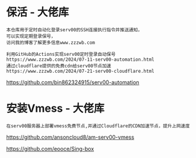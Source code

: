 # 保活 - 大佬库
```
本仓库用于定时自动化登录serv00的SSH连接执行指令并推送通知，
可以实现定期登录保号，
访问我的博客了解更多信息www.zzzwb.com

利用GitHub的Actions实现serv00定时登录自动保号
https://www.zzzwb.com/2024/07-11-serv00-automation.html
通过cloudflare提供的免费cdn给serv00节点加速
https://www.zzzwb.com/2024/07-21-serv00-cloudflare.html
```
https://github.com/bin862324915/serv00-automation


# 安装Vmess  - 大佬库
```
在serv00服务器上部署vmess免费节点,并通过Cloudflare的CDN加速节点，提升上网速度
```
https://github.com/ansoncloud8/am-serv00-vmess

https://github.com/eooce/Sing-box
